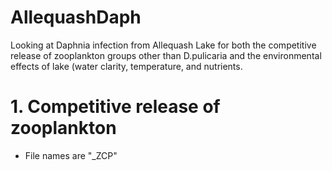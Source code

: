 # AllequashDaph
Looking at Daphnia infection from Allequash Lake for both the competitive release of zooplankton groups other than D.pulicaria and the environmental effects of lake (water clarity, temperature, and nutrients. 

# 1. Competitive release of zooplankton
- File names are "_ZCP"

